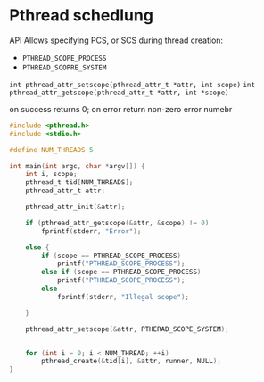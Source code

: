 # Pthread schedlung

API Allows specifying PCS, or SCS during thread creation:

- `PTHREAD_SCOPE_PROCESS`
- `PTHREAD_SCOPRE_SYSTEM`


`int pthread_attr_setscope(pthread_attr_t *attr, int scope)`
`int pthread_attr_getscope(pthread_attr_t *attr, int *scope)`

on success returns 0; on error return non-zero error numebr



```C
#include <pthread.h>
#include <stdio.h>

#define NUM_THREADS 5

int main(int argc, char *argv[]) {
    int i, scope;
    pthread_t tid[NUM_THREADS];
    pthread_attr_t attr;

    pthread_attr_init(&attr);

    if (pthread_attr_getscope(&attr, &scope) != 0) 
        fprintf(stderr, "Error");

    else {
        if (scope == PTHREAD_SCOPE_PROCESS) 
            printf("PTHREAD_SCOPE_PROCESS");
        else if (scope == PTHREAD_SCOPE_PROCESS) 
            printf("PTHREAD_SCOPE_PROCESS");
        else 
            fprintf(stderr, "Illegal scope");

    }

    pthread_attr_setscope(&attr, PTHERAD_SCOPE_SYSTEM);


    for (int i = 0; i < NUM_THREAD; ++i) 
        pthread_create(&tid[i], &attr, runner, NULL);
}


```